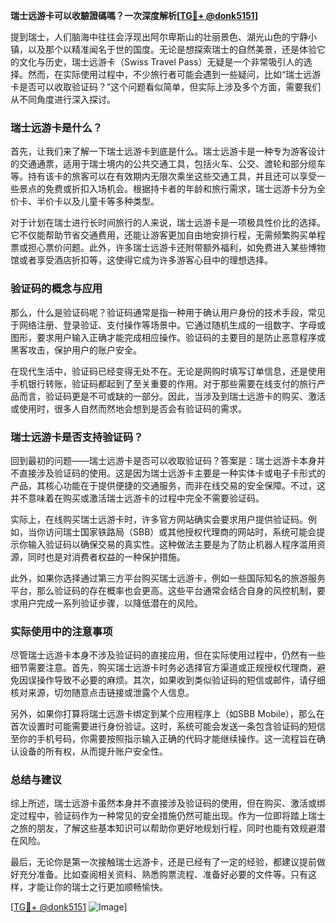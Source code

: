 **瑞士远游卡可以收驗證碼嗎？一次深度解析[[TG💪+ @donk5151](https://t.me/s/donk5151)]**

提到瑞士，人们脑海中往往会浮现出阿尔卑斯山的壮丽景色、湖光山色的宁静小镇，以及那个以精准闻名于世的国度。无论是想探索瑞士的自然美景，还是体验它的文化与历史，瑞士远游卡（Swiss Travel Pass）无疑是一个非常吸引人的选择。然而，在实际使用过程中，不少旅行者可能会遇到一些疑问，比如“瑞士远游卡是否可以收取验证码？”这个问题看似简单，但实际上涉及多个方面，需要我们从不同角度进行深入探讨。

### 瑞士远游卡是什么？

首先，让我们来了解一下瑞士远游卡到底是什么。瑞士远游卡是一种专为游客设计的交通通票，适用于瑞士境内的公共交通工具，包括火车、公交、渡轮和部分缆车等。持有该卡的旅客可以在有效期内无限次乘坐这些交通工具，并且还可以享受一些景点的免费或折扣入场机会。根据持卡者的年龄和旅行需求，瑞士远游卡分为全价卡、半价卡以及儿童卡等多种类型。

对于计划在瑞士进行长时间旅行的人来说，瑞士远游卡是一项极具性价比的选择。它不仅能帮助节省交通费用，还能让游客更加自由地安排行程，无需频繁购买单程票或担心票价问题。此外，许多瑞士远游卡还附带额外福利，如免费进入某些博物馆或者享受酒店折扣等，这使得它成为许多游客心目中的理想选择。

### 验证码的概念与应用

那么，什么是验证码呢？验证码通常是指一种用于确认用户身份的技术手段，常见于网络注册、登录验证、支付操作等场景中。它通过随机生成的一组数字、字母或图形，要求用户输入正确才能完成相应操作。验证码的主要目的是防止恶意程序或黑客攻击，保护用户的账户安全。

在现代生活中，验证码已经变得无处不在。无论是网购时填写订单信息，还是使用手机银行转账，验证码都起到了至关重要的作用。对于那些需要在线支付的旅行产品而言，验证码更是不可或缺的一部分。因此，当涉及到瑞士远游卡的购买、激活或使用时，很多人自然而然地会想到是否会有验证码的需求。

### 瑞士远游卡是否支持验证码？

回到最初的问题——瑞士远游卡是否可以收取验证码？答案是：瑞士远游卡本身并不直接涉及验证码的使用。这是因为瑞士远游卡主要是一种实体卡或电子卡形式的产品，其核心功能在于提供便捷的交通服务，而非在线交易的安全保障。不过，这并不意味着在购买或激活瑞士远游卡的过程中完全不需要验证码。

实际上，在线购买瑞士远游卡时，许多官方网站确实会要求用户提供验证码。例如，当你访问瑞士国家铁路局（SBB）或其他授权代理商的网站时，系统可能会提示你输入验证码以确保交易的真实性。这种做法主要是为了防止机器人程序滥用资源，同时也是对消费者权益的一种保护措施。

此外，如果你选择通过第三方平台购买瑞士远游卡，例如一些国际知名的旅游服务平台，那么验证码的存在概率也会更高。这些平台通常会结合自身的风控机制，要求用户完成一系列验证步骤，以降低潜在的风险。

### 实际使用中的注意事项

尽管瑞士远游卡本身不涉及验证码的直接应用，但在实际使用过程中，仍然有一些细节需要注意。首先，购买瑞士远游卡时务必选择官方渠道或正规授权代理商，避免因误操作导致不必要的麻烦。其次，如果收到类似验证码的短信或邮件，请仔细核对来源，切勿随意点击链接或泄露个人信息。

另外，如果你打算将瑞士远游卡绑定到某个应用程序上（如SBB Mobile），那么在首次设置时可能需要进行身份验证。这时，系统可能会发送一条包含验证码的短信至你的手机号码，你需要按照指示输入正确的代码才能继续操作。这一流程旨在确认设备的所有权，从而提升账户安全性。

### 总结与建议

综上所述，瑞士远游卡虽然本身并不直接涉及验证码的使用，但在购买、激活或绑定过程中，验证码作为一种常见的安全措施仍然可能出现。作为一位即将踏上瑞士之旅的朋友，了解这些基本知识可以帮助你更好地规划行程，同时也能有效规避潜在风险。

最后，无论你是第一次接触瑞士远游卡，还是已经有了一定的经验，都建议提前做好充分准备。比如查阅相关资料、熟悉购票流程、准备好必要的文件等。只有这样，才能让你的瑞士之行更加顺畅愉快。

[[TG💪+ @donk5151](https://t.me/s/donk5151) ![Image](https://i.postimg.cc/rwNCRYN7/Snipaste-2025-04-30-17-27-05.png)]